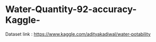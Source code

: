 # Water-Quantity-92-accuracy-Kaggle-

Dataset link : https://www.kaggle.com/adityakadiwal/water-potability
